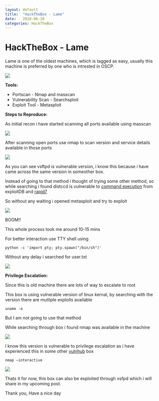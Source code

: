 ```yaml
---
layout: default
title:  "HackTheBox - Lame"
date:   2020-06-26
categories: HackTheBox
---
```


# HackTheBox - Lame

Lame is one of the oldest machines, which is tagged as easy, usually this machine is preferred by one who is intrested in OSCP.


![](https://paper-attachments.dropbox.com/s_D09D767BCE9F7AE704629770039DBB101E55727722CF66B59D8FCFFAED088617_1593436220827_Screenshot+2020-06-29+at+6.40.09+PM.png)


**Tools:**

* Portscan - Nmap and masscan
* Vulnerability Scan - Searchsploit
* Exploit Tool - Metasploit

**Steps to Reproduce:**

As initial recon i have started scanning all ports available using masscan

![](https://paper-attachments.dropbox.com/s_D09D767BCE9F7AE704629770039DBB101E55727722CF66B59D8FCFFAED088617_1593434806476_Screenshot+2020-06-25+at+5.57.03+PM.png)


After scanning open ports use nmap to scan version and service details available in those ports


![](https://paper-attachments.dropbox.com/s_D09D767BCE9F7AE704629770039DBB101E55727722CF66B59D8FCFFAED088617_1593434857988_Screenshot+2020-06-25+at+5.59.26+PM.png)


As you can see vsftpd is vulnerable version, i know this because i have came across the same version in someother box.

Instead of going to that method i thought of trying some other method, so while searching i found distccd is vulnerable to [command execution](https://www.exploit-db.com/exploits/9915) from exploitDB and [rapid7](https://www.rapid7.com/db/modules/exploit/unix/misc/distcc_exec)

So without any waiting i opened metasploit and try to exploit 


![](https://paper-attachments.dropbox.com/s_D09D767BCE9F7AE704629770039DBB101E55727722CF66B59D8FCFFAED088617_1593435226296_Screenshot+2020-06-25+at+6.08.57+PM.png)


BOOM!!

This whole process took me around 10-15 mins

For better interaction use TTY shell using 


    python -c 'import pty; pty.spawn("/bin/sh")'

Without any delay i searched for user.txt


![](https://paper-attachments.dropbox.com/s_D09D767BCE9F7AE704629770039DBB101E55727722CF66B59D8FCFFAED088617_1593435347633_Screenshot+2020-06-25+at+6.11.00+PM.png)


**Privilege Escalation:**

Since this is old machine there are lots of way to escalate to root

This box is using vulnerable version of linux kernal, by searching with the version there are mutliple exploits available


    uname -a 

But I am not going to use that method

While searching through box i found nmap was available in the machine

![](https://paper-attachments.dropbox.com/s_D09D767BCE9F7AE704629770039DBB101E55727722CF66B59D8FCFFAED088617_1593435666618_Screenshot+2020-06-29+at+6.12.20+PM.png)


 
I know this version is vulnerable to privilege escalation as i have experienced this in some other [vulnhub](http://vulnhub.com) box


    nmap —interactive
    
![](https://paper-attachments.dropbox.com/s_D09D767BCE9F7AE704629770039DBB101E55727722CF66B59D8FCFFAED088617_1593435801297_Screenshot+2020-06-29+at+6.33.16+PM.png)


Thats it for now, this box can also be exploited through vsfpd which i will share in my upcoming post.

Thank you, Have a nice day

<div id="hyvor-talk-view"></div>
<script type="text/javascript">
    var HYVOR_TALK_WEBSITE = 961; // DO NOT CHANGE THIS
    var HYVOR_TALK_CONFIG = {
        url: '{{ page.url | absolute_url }}',
        id: '{{page.id}}'
    };
</script>
<script async type="text/javascript" src="//talk.hyvor.com/web-api/embed"></script>

